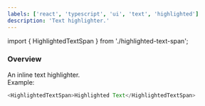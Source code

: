 ```yaml
---
labels: ['react', 'typescript', 'ui', 'text', 'highlighted']
description: 'Text highlighter.'
---
```


import { HighlightedTextSpan } from './highlighted-text-span';

### Overview

An inline text highlighter.  
Example:

```js live
<HighlightedTextSpan>Highlighted Text</HighlightedTextSpan>
```
